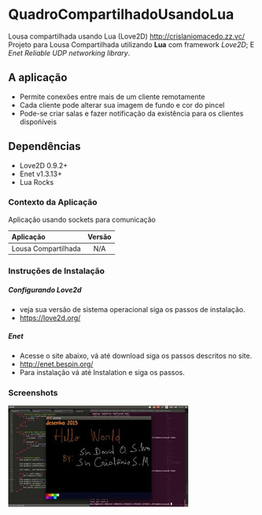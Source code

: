 # QuadroCompartilhadoUsandoLua
 Lousa compartilhada usando Lua (Love2D)  http://crislaniomacedo.zz.vc/
Projeto para Lousa Compartilhada utilizando **Lua** com framework *Love2D*; E *Enet Reliable UDP networking library*. 

## A aplicação
- Permite conexões entre mais de um cliente remotamente
- Cada cliente pode alterar sua imagem de fundo e cor do pincel
- Pode-se criar salas e fazer notificação da existência para os clientes dispońíveis  


## Dependências
- Love2D 0.9.2+
- Enet v1.3.13+
- Lua Rocks 

### Contexto da Aplicação
Aplicação usando sockets para comunicação

| Aplicação                     | Versão        |
| :---------------------------- |:-------------:|
| Lousa Compartilhada               | N/A       |

### Instruções de Instalação

##### Configurando Love2d
- veja sua versão de sistema operacional siga os passos de instalação. 
- https://love2d.org/

##### Enet
- Acesse o site abaixo, vá até download siga os passos descritos no site.
- http://enet.bespin.org/
- Para instalação vá até Instalation e siga os passos.

### Screenshots
![alt tag](https://raw.githubusercontent.com/crislanio/QuadroCompartilhadoUsandoLua/master/app.jpg)

